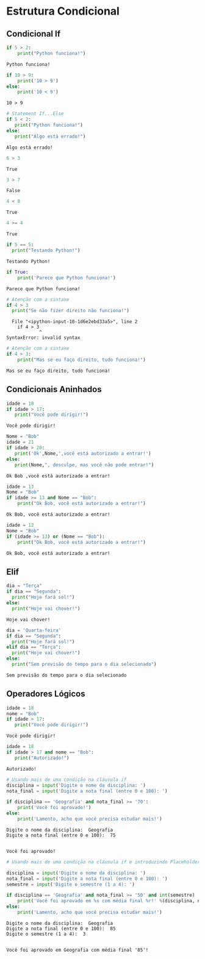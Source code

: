 # Estrutura Condicional

## Condicional If


```python
if 5 > 2:
    print("Python funciona!")
```

    Python funciona!
    


```python
if 10 > 9:
    print('10 > 9')
else:
    print('10 < 9')
```

    10 > 9
    


```python
# Statement If...Else
if 5 < 2:
   print("Python funciona!")
else:
   print("Algo está errado!")
```

    Algo está errado!
    


```python
6 > 3
```




    True




```python
3 > 7
```




    False




```python
4 < 8
```




    True




```python
4 >= 4
```




    True




```python
if 5 == 5:
  print("Testando Python!")
```

    Testando Python!
    


```python
if True:
    print('Parece que Python funciona!')
```

    Parece que Python funciona!
    


```python
# Atenção com a sintaxe
if 4 > 3
  print("Se não fizer direito não funciona!")
```


      File "<ipython-input-10-1d6e2ebd33a5>", line 2
        if 4 > 3
                ^
    SyntaxError: invalid syntax
    



```python
# Atenção com a sintaxe
if 4 > 3:
    print("Mas se eu faço direito, tudo funciona!")
```

    Mas se eu faço direito, tudo funciona!
    

## Condicionais Aninhados


```python
idade = 18
if idade > 17:
   print("Você pode dirigir!")
```

    Você pode dirigir!
    


```python
Nome = "Bob"
idade = 21
if idade > 20:
   print('Ok',Nome,',você está autorizado a entrar!')
else:
   print(Nome,", desculpe, mas você não pode entrar!")
```

    Ok Bob ,você está autorizado a entrar!
    


```python
idade = 13
Nome = "Bob"
if idade >= 13 and Nome == "Bob":
    print("Ok Bob, você está autorizado a entrar!")
```

    Ok Bob, você está autorizado a entrar!
    


```python
idade = 12
Nome = "Bob"
if (idade >= 13) or (Nome == "Bob"):
    print("Ok Bob, você está autorizado a entrar!")
```

    Ok Bob, você está autorizado a entrar!
    

## Elif


```python
dia = "Terça"
if dia == "Segunda":
  print("Hoje fará sol!")
else:
  print("Hoje vai chover!")
```

    Hoje vai chover!
    


```python
dia = 'Quarta-feira'
if dia == "Segunda":
  print("Hoje fará sol!")
elif dia == "Terça":
  print("Hoje vai chover!")
else:
  print("Sem previsão do tempo para o dia selecionado")
```

    Sem previsão do tempo para o dia selecionado
    

## Operadores Lógicos


```python
idade = 18
nome = "Bob"
if idade > 17:
   print("Você pode dirigir!")
```

    Você pode dirigir!
    


```python
idade = 18
if idade > 17 and nome == "Bob":
   print("Autorizado!")
```

    Autorizado!
    


```python
# Usando mais de uma condição na cláusula if 
disciplina = input('Digite o nome da disciplina: ')
nota_final = input('Digite a nota final (entre 0 e 100): ')

if disciplina == 'Geografia' and nota_final >= '70':
    print('Você foi aprovado!')
else:
    print('Lamento, acho que você precisa estudar mais!')
```

    Digite o nome da disciplina:  Geografia
    Digite a nota final (entre 0 e 100):  75
    

    Você foi aprovado!
    


```python
# Usando mais de uma condição na cláusula if e introduzindo Placeholders

disciplina = input('Digite o nome da disciplina: ')
nota_final = input('Digite a nota final (entre 0 e 100): ')
semestre = input('Digite o semestre (1 a 4): ')

if disciplina == 'Geografia' and nota_final >= '50' and int(semestre) != 1:
    print('Você foi aprovado em %s com média final %r!' %(disciplina, nota_final))
else:
    print('Lamento, acho que você precisa estudar mais!')
```

    Digite o nome da disciplina:  Geografia
    Digite a nota final (entre 0 e 100):  85
    Digite o semestre (1 a 4):  3
    

    Você foi aprovado em Geografia com média final '85'!
    
